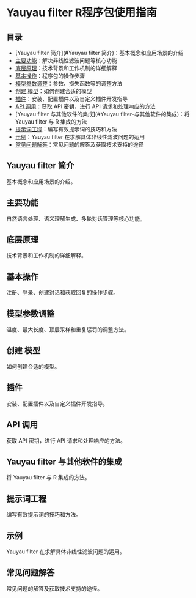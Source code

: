# Yauyau filter R程序包使用指南

## 目录

- [Yauyau filter 简介](#Yauyau filter 简介)：基本概念和应用场景的介绍
- [主要功能](#主要功能)：解决非线性滤波问题等核心功能
- [底层原理](#底层原理)：技术背景和工作机制的详细解释
- [基本操作](#基本操作)：程序包的操作步骤
- [模型参数调整](#模型参数调整)：参数、损失函数等的调整方法
- [创建 模型](#创建-模型)：如何创建合适的模型
- [插件](#插件)：安装、配置插件以及自定义插件开发指导
- [API 调用](#api-调用)：获取 API 密钥，进行 API 请求和处理响应的方法
- [Yauyau filter 与其他软件的集成](#Yauyau filter-与其他软件的集成)：将 Yauyau filter 与 R 集成的方法
- [提示词工程](#提示词工程)：编写有效提示词的技巧和方法
- [示例](#示例)：Yauyau filter 在求解具体非线性滤波问题的运用
- [常见问题解答](#常见问题解答)：常见问题的解答及获取技术支持的途径

## Yauyau filter 简介
基本概念和应用场景的介绍。

## 主要功能
自然语言处理、语义理解生成、多轮对话管理等核心功能。

## 底层原理
技术背景和工作机制的详细解释。

## 基本操作
注册、登录、创建对话和获取回复的操作步骤。

## 模型参数调整
温度、最大长度、顶层采样和重复惩罚的调整方法。

## 创建 模型
如何创建合适的模型。

## 插件
安装、配置插件以及自定义插件开发指导。

## API 调用
获取 API 密钥，进行 API 请求和处理响应的方法。

## Yauyau filter 与其他软件的集成
将 Yauyau filter 与 R 集成的方法。

## 提示词工程
编写有效提示词的技巧和方法。

## 示例
Yauyau filter 在求解具体非线性滤波问题的运用。

## 常见问题解答
常见问题的解答及获取技术支持的途径。

